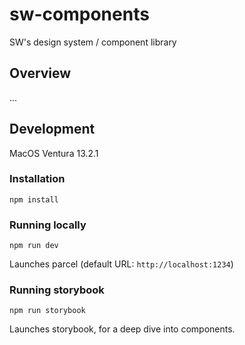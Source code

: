 # sw-components

SW's design system / component library

## Overview

...

## Development

MacOS Ventura 13.2.1

### Installation

```
npm install
```

### Running locally

```
npm run dev
```

Launches parcel (default URL: `http://localhost:1234`)

### Running storybook

```
npm run storybook
```

Launches storybook, for a deep dive into components.
